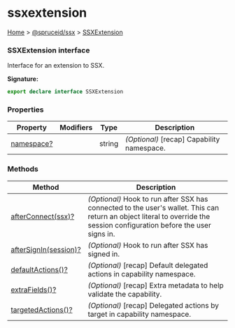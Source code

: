 # ssxextension

[Home](index.md) > [@spruceid/ssx](ssx.md) > [SSXExtension](ssx.ssxextension.md)

### SSXExtension interface

Interface for an extension to SSX.

**Signature:**

```typescript
export declare interface SSXExtension 
```

### Properties

| Property                                    | Modifiers | Type   | Description                                 |
| ------------------------------------------- | --------- | ------ | ------------------------------------------- |
| [namespace?](ssx.ssxextension.namespace.md) |           | string | _(Optional)_ \[recap] Capability namespace. |

### Methods

| Method                                                    | Description                                                                                                                                                              |
| --------------------------------------------------------- | ------------------------------------------------------------------------------------------------------------------------------------------------------------------------ |
| [afterConnect(ssx)?](ssx.ssxextension.afterconnect.md)    | _(Optional)_ Hook to run after SSX has connected to the user's wallet. This can return an object literal to override the session configuration before the user signs in. |
| [afterSignIn(session)?](ssx.ssxextension.aftersignin.md)  | _(Optional)_ Hook to run after SSX has signed in.                                                                                                                        |
| [defaultActions()?](ssx.ssxextension.defaultactions.md)   | _(Optional)_ \[recap] Default delegated actions in capability namespace.                                                                                                 |
| [extraFields()?](ssx.ssxextension.extrafields.md)         | _(Optional)_ \[recap] Extra metadata to help validate the capability.                                                                                                    |
| [targetedActions()?](ssx.ssxextension.targetedactions.md) | _(Optional)_ \[recap] Delegated actions by target in capability namespace.                                                                                               |
